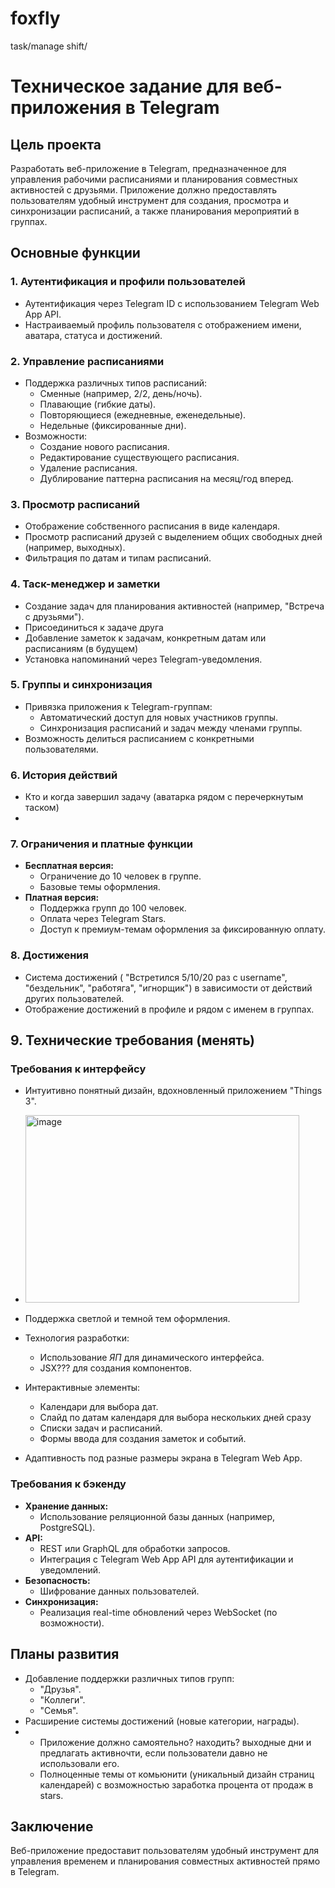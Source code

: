 # foxfly
task/manage shift/
# Техническое задание для веб-приложения в Telegram

## Цель проекта
Разработать веб-приложение в Telegram, предназначенное для управления рабочими расписаниями и планирования совместных активностей с друзьями. Приложение должно предоставлять пользователям удобный инструмент для создания, просмотра и синхронизации расписаний, а также планирования мероприятий в группах.

## Основные функции

### 1. Аутентификация и профили пользователей
- Аутентификация через Telegram ID с использованием Telegram Web App API.
- Настраиваемый профиль пользователя с отображением имени, аватара, статуса и достижений.

### 2. Управление расписаниями
- Поддержка различных типов расписаний:
  - Сменные (например, 2/2, день/ночь).
  - Плавающие (гибкие даты).
  - Повторяющиеся (ежедневные, еженедельные).
  - Недельные (фиксированные дни).
- Возможности:
  - Создание нового расписания.
  - Редактирование существующего расписания.
  - Удаление расписания.
  - Дублирование паттерна расписания на месяц/год вперед.

### 3. Просмотр расписаний
- Отображение собственного расписания в виде календаря.
- Просмотр расписаний друзей с выделением общих свободных дней (например, выходных).
- Фильтрация по датам и типам расписаний.

### 4. Таск-менеджер и заметки
- Создание задач для планирования активностей (например, "Встреча с друзьями").
- Присоединиться к задаче друга
- Добавление заметок к задачам, конкретным датам или расписаниям (в будущем)
- Установка напоминаний через Telegram-уведомления.

### 5. Группы и синхронизация
- Привязка приложения к Telegram-группам:
  - Автоматический доступ для новых участников группы.
  - Синхронизация расписаний и задач между членами группы.
- Возможность делиться расписанием с конкретными пользователями.

### 6. История действий
- Кто и когда завершил задачу (аватарка рядом с перечеркнутым таском)
- 
### 7. Ограничения и платные функции
- **Бесплатная версия:**
  - Ограничение до 10 человек в группе.
  - Базовые темы оформления.
- **Платная версия:**
  - Поддержка групп до 100 человек.
  - Оплата через Telegram Stars.
  - Доступ к премиум-темам оформления за фиксированную оплату.

### 8. Достижения
- Система достижений ( "Встретился 5/10/20 раз с username", "бездельник", "работяга", "игнорщик") в зависимости от действий других пользователей.
- Отображение достижений в профиле и рядом с именем в группах.

## 9. Технические требования (менять)
### Требования к интерфейсу
- Интуитивно понятный дизайн, вдохновленный приложением "Things 3".
- <img width="438" height="300" alt="image" src="https://github.com/user-attachments/assets/227dd24a-a311-489e-9c0f-c6ad2a954674" />

- Поддержка светлой и темной тем оформления.
- Технология разработки:
  - Использование *ЯП* для динамического интерфейса.
  - JSX??? для создания компонентов.
- Интерактивные элементы:
  - Календари для выбора дат.
  - Слайд по датам календаря для выбора нескольких дней сразу
  - Списки задач и расписаний.
  - Формы ввода для создания заметок и событий.
- Адаптивность под разные размеры экрана в Telegram Web App.

### Требования к бэкенду
- **Хранение данных:**
  - Использование реляционной базы данных (например, PostgreSQL).
- **API:**
  - REST или GraphQL для обработки запросов.
  - Интеграция с Telegram Web App API для аутентификации и уведомлений.
- **Безопасность:**
  - Шифрование данных пользователей.
- **Синхронизация:**
  - Реализация real-time обновлений через WebSocket (по возможности).

## Планы развития
- Добавление поддержки различных типов групп:
  - "Друзья".
  - "Коллеги".
  - "Семья".
- Расширение системы достижений (новые категории, награды).
- - Приложение должно самоятельно? находить? выходные дни и предлагать активночти, если пользователи давно не использовали его.
  - Полноценные темы от комьюнити (уникальный дизайн страниц календарей) с возможностью заработка процента от продаж в stars. 

## Заключение
Веб-приложение предоставит пользователям удобный инструмент для управления временем и планирования совместных активностей прямо в Telegram.
